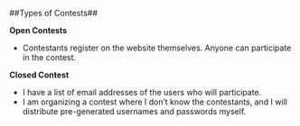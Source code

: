 ##Types of Contests##

**Open Contests**
+ Contestants register on the website themselves. Anyone can participate in the contest.

**Closed Contest**
+ I have a list of email addresses of the users who will participate.
+ I am organizing a contest where I don’t know the contestants, and I will distribute pre-generated usernames and passwords myself.
